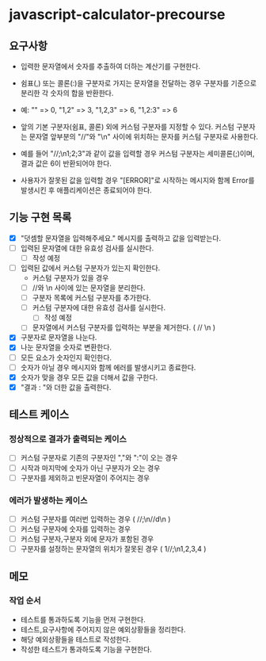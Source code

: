 # javascript-calculator-precourse

## 요구사항

- 입력한 문자열에서 숫자를 추출하여 더하는 계산기를 구현한다.

- 쉼표(,) 또는 콜론(:)을 구분자로 가지는 문자열을 전달하는 경우 구분자를 기준으로 분리한 각 숫자의 합을 반환한다.
- 예: "" => 0, "1,2" => 3, "1,2,3" => 6, "1,2:3" => 6
- 앞의 기본 구분자(쉼표, 콜론) 외에 커스텀 구분자를 지정할 수 있다. 커스텀 구분자는 문자열 앞부분의 "//"와 "\n" 사이에 위치하는 문자를 커스텀 구분자로 사용한다.
- 예를 들어 "//;\n1;2;3"과 같이 값을 입력할 경우 커스텀 구분자는 세미콜론(;)이며, 결과 값은 6이 반환되어야 한다.
- 사용자가 잘못된 값을 입력할 경우 "[ERROR]"로 시작하는 메시지와 함께 Error를 발생시킨 후 애플리케이션은 종료되어야 한다.

## 기능 구현 목록

- [x] "덧셈할 문자열을 입력해주세요." 메시지를 출력하고 값을 입력받는다.
- [ ] 입력된 문자열에 대한 유효성 검사를 실시한다.
  - [ ] 작성 예정
- [ ] 입력된 값에서 커스텀 구분자가 있는지 확인한다.
  - 커스텀 구분자가 있을 경우
  - [ ] //와 \n 사이에 있는 문자열을 분리한다.
  - [ ] 구분자 목록에 커스텀 구분자를 추가한다.
  - [ ] 커스텀 구분자에 대한 유효성 검사를 실시한다.
    - [ ] 작성 예정
  - [ ] 문자열에서 커스텀 구분자를 입력하는 부분을 제거한다. ( // \n )
- [x] 구분자로 문자열을 나눈다.
- [x] 나눈 문자열을 숫자로 변환한다.
- [ ] 모든 요소가 숫자인지 확인한다.
- [ ] 숫자가 아닐 경우 메시지와 함께 에러를 발생시키고 종료한다.
- [x] 숫자가 맞을 경우 모든 값을 더해서 값을 구한다.
- [x] "결과 : "와 더한 값을 출력한다.

## 테스트 케이스

### 정상적으로 결과가 출력되는 케이스

- [ ] 커스텀 구분자로 기존의 구분자인 ","와 ":"이 오는 경우
- [ ] 시작과 마지막에 숫자가 아닌 구분자가 오는 경우
- [ ] 구분자를 제외하고 빈문자열이 주어지는 경우

### 에러가 발생하는 케이스

- [ ] 커스텀 구분자를 여러번 입력하는 경우 ( //;\n//d\n )
- [ ] 커스텀 구분자에 숫자를 입력하는 경우
- [ ] 커스텀 구분자,구분자 외에 문자가 포함된 경우
- [ ] 구분자를 설정하는 문자열의 위치가 잘못된 경우 ( 1//;\n1,2,3,4 )

## 메모

### 작업 순서

- 테스트를 통과하도록 기능을 먼저 구현한다.
- 테스트,요구사항에 주어지지 않은 예외상황들을 정리한다.
- 해당 예외상황들을 테스트로 작성한다.
- 작성한 테스트가 통과하도록 기능을 구현한다.
